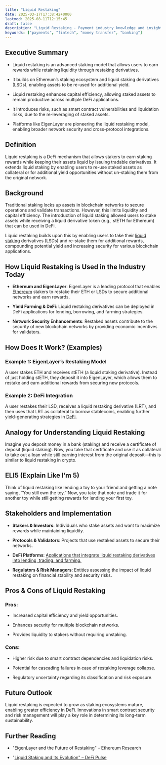 ```yaml
---
title: "Liquid Restaking"
date: 2025-03-17T17:38:42+0000
lastmod: 2025-08-11T12:15:45
draft: false
description: "Liquid Restaking - Payment industry knowledge and insights"
keywords: ["payments", "fintech", "money transfer", "banking"]
---
```


## Executive Summary

- Liquid restaking is an advanced staking model that allows users to earn rewards while retaining liquidity through restaking derivatives.

- It builds on Ethereum’s staking ecosystem and liquid staking derivatives (LSDs), enabling assets to be re-used for additional yield.

- Liquid restaking enhances capital efficiency, allowing staked assets to remain productive across multiple DeFi applications.

- It introduces risks, such as smart contract vulnerabilities and liquidation risks, due to the re-leveraging of staked assets.

- Platforms like EigenLayer are pioneering the liquid restaking model, enabling broader network security and cross-protocol integrations.

## Definition

Liquid restaking is a DeFi mechanism that allows stakers to earn staking rewards while keeping their assets liquid by issuing tradable derivatives. It extends liquid staking by enabling users to re-use staked assets as collateral or for additional yield opportunities without un-staking them from the original network.

## Background

Traditional staking locks up assets in blockchain networks to secure operations and validate transactions. However, this limits liquidity and capital efficiency. The introduction of liquid staking allowed users to stake assets while receiving a liquid derivative token (e.g., stETH for Ethereum) that can be used in DeFi.

Liquid restaking builds upon this by enabling users to take their [liquid staking](https://faisalkhanllc.xyz/resources/payments-wiki/l/liquid-staking/) derivatives (LSDs) and re-stake them for additional rewards, compounding potential yield and increasing security for various blockchain applications.

## How Liquid Restaking is Used in the Industry Today

- **Ethereum and EigenLayer**: EigenLayer is a leading protocol that enables [Ethereum](https://faisalkhanllc.xyz/resources/payments-wiki/e/ethereum-blockchain/) stakers to restake their ETH or LSDs to secure additional networks and earn rewards.

- **Yield Farming & DeFi**: Liquid restaking derivatives can be deployed in DeFi applications for lending, borrowing, and farming strategies.

- **Network Security Enhancements**: Restaked assets contribute to the security of new blockchain networks by providing economic incentives for validators.

## How Does It Work? (Examples)

### Example 1: EigenLayer’s Restaking Model

A user stakes ETH and receives stETH (a liquid staking derivative). Instead of just holding stETH, they deposit it into EigenLayer, which allows them to restake and earn additional rewards from securing new protocols.

### Example 2: DeFi Integration

A user restakes their LSD, receives a liquid restaking derivative (LRT), and then uses that LRT as collateral to borrow stablecoins, enabling further yield-generating strategies in [DeFi](https://faisalkhanllc.xyz/resources/payments-wiki/d/decentralized-finance-defi/).

## Analogy for Understanding Liquid Restaking

Imagine you deposit money in a bank (staking) and receive a certificate of deposit (liquid staking). Now, you take that certificate and use it as collateral to take out a loan while still earning interest from the original deposit—this is similar to liquid restaking in crypto.

## ELI5 (Explain Like I’m 5)

Think of liquid restaking like lending a toy to your friend and getting a note saying, “You still own the toy.” Now, you take that note and trade it for another toy while still getting rewards for lending your first toy.

## Stakeholders and Implementation

- **Stakers & Investors**: Individuals who stake assets and want to maximize rewards while maintaining liquidity.

- **Protocols & Validators**: Projects that use restaked assets to secure their networks.

- **DeFi Platforms**: [Applications that integrate liquid restaking derivatives into lending, trading, and farming.](https://faisalkhanllc.xyz/resources/payments-wiki/d/decentralized-finance-defi/)

- **Regulators & Risk Managers**: Entities assessing the impact of liquid restaking on financial stability and security risks.

## Pros & Cons of Liquid Restaking

### Pros:

- Increased capital efficiency and yield opportunities.

- Enhances security for multiple blockchain networks.

- Provides liquidity to stakers without requiring unstaking.

### Cons:

- Higher risk due to smart contract dependencies and liquidation risks.

- Potential for cascading failures in case of restaking leverage collapse.

- Regulatory uncertainty regarding its classification and risk exposure.

## Future Outlook

Liquid restaking is expected to grow as staking ecosystems mature, enabling greater efficiency in DeFi. Innovations in smart contract security and risk management will play a key role in determining its long-term sustainability.

## Further Reading

- "EigenLayer and the Future of Restaking" – Ethereum Research

- "[Liquid Staking and Its Evolution" – DeFi Pulse](https://www.defipulse.com/blog/the-decentralization-of-liquid-staking)

##